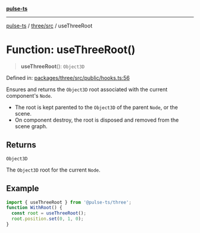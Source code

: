 [**pulse-ts**](../../../README.md)

***

[pulse-ts](../../../README.md) / [three/src](../README.md) / useThreeRoot

# Function: useThreeRoot()

> **useThreeRoot**(): `Object3D`

Defined in: [packages/three/src/public/hooks.ts:56](https://github.com/jlehett/pulse-ts/blob/a2a18767041a6b69ca4c5f6131d2de266097750e/packages/three/src/public/hooks.ts#L56)

Ensures and returns the `Object3D` root associated with the current component's `Node`.

- The root is kept parented to the `Object3D` of the parent `Node`, or the scene.
- On component destroy, the root is disposed and removed from the scene graph.

## Returns

`Object3D`

The `Object3D` root for the current `Node`.

## Example

```ts
import { useThreeRoot } from '@pulse-ts/three';
function WithRoot() {
  const root = useThreeRoot();
  root.position.set(0, 1, 0);
}
```
